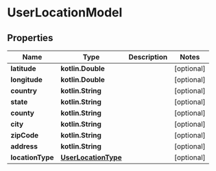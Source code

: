 
# UserLocationModel

## Properties
Name | Type | Description | Notes
------------ | ------------- | ------------- | -------------
**latitude** | **kotlin.Double** |  |  [optional]
**longitude** | **kotlin.Double** |  |  [optional]
**country** | **kotlin.String** |  |  [optional]
**state** | **kotlin.String** |  |  [optional]
**county** | **kotlin.String** |  |  [optional]
**city** | **kotlin.String** |  |  [optional]
**zipCode** | **kotlin.String** |  |  [optional]
**address** | **kotlin.String** |  |  [optional]
**locationType** | [**UserLocationType**](UserLocationType.md) |  |  [optional]



